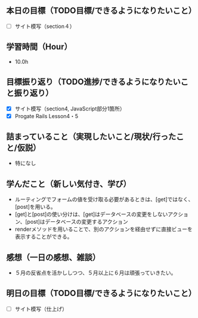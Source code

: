 ## 本日の目標（TODO目標/できるようになりたいこと）
- [ ] サイト模写（section４）
## 学習時間（Hour）
- 10.0h
## 目標振り返り（TODO進捗/できるようになりたいこと振り返り）
- [x] サイト模写（section4, JavaScript部分1箇所）
- [x] Progate Rails Lesson4・5　

## 詰まっていること（実現したいこと/現状/行ったこと/仮説）
- 特になし
## 学んだこと（新しい気付き、学び）
- ルーティングでフォームの値を受け取る必要があるときは、[get]ではなく、[post]を用いる。
- [get]と[post]の使い分けは、[get]はデータベースの変更をしないアクション、[post]はデータベースの変更するアクション
- renderメソッドを用いることで、別のアクションを経由せずに直接ビューを表示することができる。
## 感想（一日の感想、雑談）
- ５月の反省点を活かししつつ、５月以上に６月は頑張っていきたい。
## 明日の目標（TODO目標/できるようになりたいこと）
- [ ] サイト模写（仕上げ）

